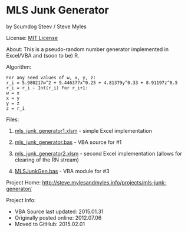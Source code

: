 # MLS Junk Generator
by Scumdog Steev / Steve Myles

License:  [MIT License](https://github.com/scumdogsteev/mls-junk-generator/blob/master/LICENSE)

About:  This is a pseudo-random number generator implemented in Excel/VBA and (soon to be) R.

Algorithm:
```
For any seed values of w, x, y, z:
r_i = 5.980217w^2 + 9.446377x^0.25 + 4.81379y^0.33 + 8.91197z^0.5
r_i = r_i - Int(r_i) For r_i+1:
w = x
x = y
y = z
z = r_i
```

Files:

1. [mls_junk_generator1.xlsm](https://github.com/scumdogsteev/mls-junk-generator/blob/master/mls_junk_generator1.xlsm) - simple Excel implementation

2. [mls_junk_generator.bas](https://github.com/scumdogsteev/mls-junk-generator/blob/master/mls_junk_generator.bas) - VBA source for #1

3. [mls_junk_generator2.xlsm](https://github.com/scumdogsteev/mls-junk-generator/blob/master/mls_junk_generator2.xlsm) - second Excel implementation (allows for clearing of the RN stream)

4. [MLSJunkGen.bas](https://github.com/scumdogsteev/mls-junk-generator/blob/master/MLSJunkGen.bas) - VBA module for #3

Project Home:  http://steve.mylesandmyles.info/projects/mls-junk-generator/

Project Info:

* VBA Source last updated: 2015.01.31
* Originally posted online: 2012.07.06
* Moved to GitHub: 2015.02.01
 
